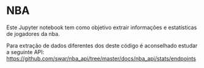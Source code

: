 # NBA

Este Jupyter notebook tem como objetivo extrair informações e estatísticas de jogadores da nba.

Para extração de dados diferentes dos deste código é aconselhado estudar a seguinte API:
https://github.com/swar/nba_api/tree/master/docs/nba_api/stats/endpoints
